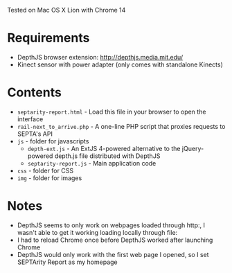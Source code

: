 Tested on Mac OS X Lion with Chrome 14

# Requirements
*   DepthJS browser extension: http://depthjs.media.mit.edu/
*   Kinect sensor with power adapter (only comes with standalone Kinects)

# Contents
*   `septarity-report.html` - Load this file in your browser to open the interface
*   `rail-next_to_arrive.php` - A one-line PHP script that proxies requests to SEPTA's API
*   `js` - folder for javascripts
    *  `depth-ext.js` - An ExtJS 4-powered alternative to the jQuery-powered depth.js file distributed with DepthJS
    *  `septarity-report.js` - Main application code
*   `css` - folder for CSS
*   `img` - folder for images

# Notes
*   DepthJS seems to only work on webpages loaded through http:, I wasn't able to get it working loading locally through file:
*   I had to reload Chrome once before DepthJS worked after launching Chrome
*   DepthJS would only work with the first web page I opened, so I set SEPTArity Report as my homepage